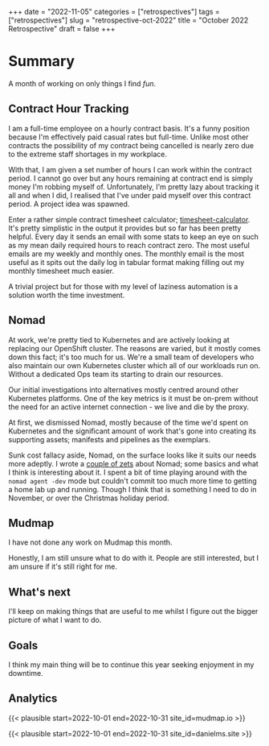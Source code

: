 +++
date = "2022-11-05"
categories = ["retrospectives"]
tags = ["retrospectives"]
slug = "retrospective-oct-2022"
title = "October 2022 Retrospective"
draft = false
+++

# Summary 

A month of working on only things I find *fun*.

## Contract Hour Tracking

I am a full-time employee on a hourly contract basis. It's a funny position 
because I'm effectively paid casual rates but full-time. Unlike most other 
contracts the possibility of my contract being cancelled is nearly zero due 
to the extreme staff shortages in my workplace.

With that, I am given a set number of hours I can work within the contract 
period. I cannot go over but any hours remaining at contract end is simply 
money I'm robbing myself of. Unfortunately, I'm pretty lazy about tracking 
it all and when I did, I realised that I've under paid myself over this 
contract period. A project idea was spawned.

Enter a rather simple contract timesheet calculator; [timesheet-calculator][calc].
It's pretty simplistic in the output it provides but so far has been pretty 
helpful. Every day it sends an email with some stats to keep an eye on such 
as my mean daily required hours to reach contract zero. The most useful 
emails are my weekly and monthly ones. The monthly email is the most useful 
as it spits out the daily log in tabular format making filling out my 
monthly timesheet much easier. 

A trivial project but for those with my level of laziness automation is a 
solution worth the time investment.

## Nomad

At work, we're pretty tied to Kubernetes and are actively looking at 
replacing our OpenShift cluster. The reasons are varied, but it mostly comes 
down this fact; it's too much for us. We're a small team of developers who 
also maintain our own Kubernetes cluster which all of our workloads run on. 
Without a dedicated Ops team its starting to drain our resources.

Our initial investigations into alternatives mostly centred around other 
Kubernetes platforms. One of the key metrics is it must be on-prem without 
the need for an active internet connection - we live and die by the proxy. 

At first, we dismissed Nomad, mostly because of the time we'd spent on 
Kubernetes and the significant amount of work that's gone into creating its 
supporting assets; manifests and pipelines as the exemplars.

Sunk cost fallacy aside, Nomad, on the surface looks like it suits our 
needs more adeptly. I wrote a [couple of zets][z] about Nomad; some basics 
and what I think is interesting about it. I spent a bit of time playing 
around with the `nomad agent -dev` mode but couldn't commit too much more 
time to getting a home lab up and running. Though I think that is something 
I need to do in November, or over the Christmas holiday period.


## Mudmap

I have not done any work on Mudmap this month.

Honestly, I am still unsure what to do with it. People are still interested, 
but I am unsure if it's still right for me.

## What's next

I'll keep on making things that are useful to me whilst I figure out the 
bigger picture of what I want to do.

## Goals

I think my main thing will be to continue this year seeking enjoyment in my 
downtime. 

## Analytics 

{{< plausible start=2022-10-01 end=2022-10-31 site_id=mudmap.io >}}

{{< plausible start=2022-10-01 end=2022-10-31 site_id=danielms.site >}}

[mudmap]: https://mudmap.io/?utm_campaign=retro&utm_source=danielms&utm_medium=blog
[z]: https://github.com/danielmichaels/zet/search?q=nomad
[calc]: https://github.com/danielmichaels/faas-templates/tree/main/timesheet-calculator
